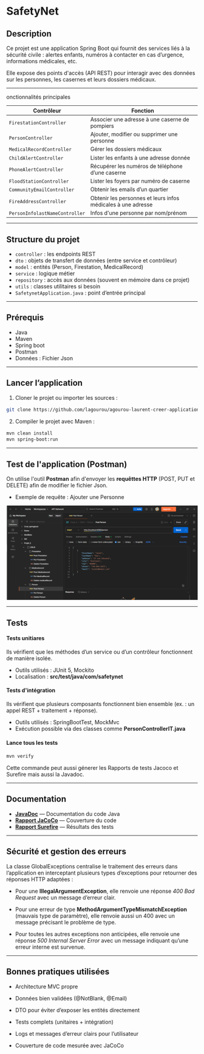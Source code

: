# SafetyNet

## Description

Ce projet est une application Spring Boot qui fournit des services liés à la sécurité civile : alertes enfants, numéros à contacter en cas d’urgence, informations médicales, etc.

Elle expose des points d'accès (API REST) pour interagir avec des données sur les personnes, les casernes et leurs dossiers médicaux.

---

onctionnalités principales

| Contrôleur                     | Fonction                                                     |
| ------------------------------ | ------------------------------------------------------------ |
| `FirestationController`        | Associer une adresse à une caserne de pompiers               |
| `PersonController`             | Ajouter, modifier ou supprimer une personne                  |
| `MedicalRecordController`      | Gérer les dossiers médicaux                                  |
| `ChildAlertController`         | Lister les enfants à une adresse donnée                      |
| `PhoneAlertController`         | Récupérer les numéros de téléphone d’une caserne             |
| `FloodStationController`       | Lister les foyers par numéro de caserne                      |
| `CommunityEmailController`     | Obtenir les emails d’un quartier                             |
| `FireAddressController`        | Obtenir les personnes et leurs infos médicales à une adresse |
| `PersonInfolastNameController` | Infos d'une personne par nom/prénom                          |

---

## Structure du projet

- `controller` : les endpoints REST
- `dto` : objets de transfert de données (entre service et contrôleur)
- `model` : entités (Person, Firestation, MedicalRecord)
- `service` : logique métier
- `repository` : accès aux données (souvent en mémoire dans ce projet)
- `utils` : classes utilitaires si besoin
- `SafetynetApplication.java` : point d’entrée principal

---

## Prérequis

- Java
- Maven
- Spring boot
- Postman
- Données : Fichier Json

---

## Lancer l’application

1. Cloner le projet ou importer les sources :

```bash
git clone https://github.com/lagourou/agourou-laurent-creer-applicationWeb-springBoot.git
```

2. Compiler le projet avec Maven :

```bash
mvn clean install
mvn spring-boot:run
```

---

## Test de l'application (Postman)

On utilise l'outil **Postman** afin d'envoyer les **requêttes HTTP** (POST, PUT et DELETE) afin de modifier le fichier Json.

- Exemple de requête : Ajouter une Personne

![Requête POST](./images/Postman.PNG)

---

## Tests

#### Tests unitiares

Ils vérifient que les méthodes d’un service ou d’un contrôleur fonctionnent de manière isolée.

- Outils utilisés : JUnit 5, Mockito
- Localisation : **src/test/java/com/safetynet**

#### Tests d'intégration

Ils vérifient que plusieurs composants fonctionnent bien ensemble (ex. : un appel REST + traitement + réponse).

- Outils utilisés : SpringBootTest, MockMvc
- Exécution possible via des classes comme **PersonControllerIT.java**

#### Lance tous les tests

```bash
mvn verify
```

Cette commande peut aussi génerer les Rapports de tests Jacoco et Surefire mais aussi la Javadoc.

---

## Documentation

- [**JavaDoc**](https://lagourou.github.io/agourou-laurent-creer-applicationWeb-springBoot/apidocs/index.html) — Documentation du code Java
- [**Rapport JaCoCo**](https://lagourou.github.io/agourou-laurent-creer-applicationWeb-springBoot/jacoco/index.html) — Couverture du code
- [**Rapport Surefire**](https://lagourou.github.io/agourou-laurent-creer-applicationWeb-springBoot/surefire-report.html) — Résultats des tests

---

## Sécurité et gestion des erreurs

La classe GlobalExceptions centralise le traitement des erreurs dans l’application en interceptant plusieurs types d’exceptions pour retourner des réponses HTTP adaptées :

- Pour une **IllegalArgumentException**, elle renvoie une réponse _400 Bad Request_ avec un message d’erreur clair.

- Pour une erreur de type **MethodArgumentTypeMismatchException** (mauvais type de paramètre), elle renvoie aussi un 400 avec un message précisant le problème de type.

- Pour toutes les autres exceptions non anticipées, elle renvoie une réponse _500 Internal Server Error_ avec un message indiquant qu’une erreur interne est survenue.

---

## Bonnes pratiques utilisées

- Architecture MVC propre

- Données bien validées (@NotBlank, @Email)

- DTO pour éviter d’exposer les entités directement

- Tests complets (unitaires + intégration)

- Logs et messages d’erreur clairs pour l’utilisateur

- Couverture de code mesurée avec JaCoCo
